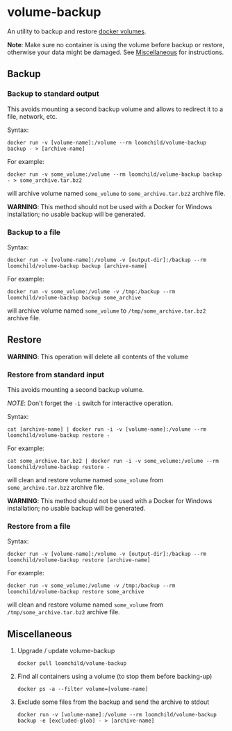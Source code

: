 # volume-backup

An utility to backup and restore [docker volumes](https://docs.docker.com/engine/reference/commandline/volume/). 

**Note**: Make sure no container is using the volume before backup or restore, otherwise your data might be damaged. See [Miscellaneous](#miscellaneous) for instructions.

## Backup

### Backup to standard output

This avoids mounting a second backup volume and allows to redirect it to a file, network, etc.

Syntax:

    docker run -v [volume-name]:/volume --rm loomchild/volume-backup backup - > [archive-name]

For example:

    docker run -v some_volume:/volume --rm loomchild/volume-backup backup - > some_archive.tar.bz2

will archive volume named `some_volume` to `some_archive.tar.bz2` archive file.

**WARNING**: This method should not be used with a Docker for Windows installation; no usable backup will be generated.

### Backup to a file

Syntax:

    docker run -v [volume-name]:/volume -v [output-dir]:/backup --rm loomchild/volume-backup backup [archive-name]

For example:

    docker run -v some_volume:/volume -v /tmp:/backup --rm loomchild/volume-backup backup some_archive

will archive volume named `some_volume` to `/tmp/some_archive.tar.bz2` archive file.

## Restore

**WARNING**: This operation will delete all contents of the volume

### Restore from standard input

This avoids mounting a second backup volume.

*NOTE*: Don't forget the `-i` switch for interactive operation.

Syntax:

    cat [archive-name] | docker run -i -v [volume-name]:/volume --rm loomchild/volume-backup restore -

For example:

    cat some_archive.tar.bz2 | docker run -i -v some_volume:/volume --rm loomchild/volume-backup restore -

will clean and restore volume named `some_volume` from `some_archive.tar.bz2` archive file.

**WARNING**: This method should not be used with a Docker for Windows installation; no usable backup will be generated.

### Restore from a file

Syntax:

    docker run -v [volume-name]:/volume -v [output-dir]:/backup --rm loomchild/volume-backup restore [archive-name]

For example:

    docker run -v some_volume:/volume -v /tmp:/backup --rm loomchild/volume-backup restore some_archive

will clean and restore volume named `some_volume` from `/tmp/some_archive.tar.bz2` archive file.

## Miscellaneous

1. Upgrade / update volume-backup
    ```
    docker pull loomchild/volume-backup
    ```

1. Find all containers using a volume (to stop them before backing-up)
    ```
    docker ps -a --filter volume=[volume-name]
    ```

1. Exclude some files from the backup and send the archive to stdout
    ```
    docker run -v [volume-name]:/volume --rm loomchild/volume-backup backup -e [excluded-glob] - > [archive-name]
    ```
